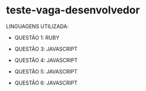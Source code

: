 # teste-vaga-desenvolvedor
LINGUAGENS UTILIZADA:
- QUESTÃO 1: RUBY

- QUESTÃO 3: JAVASCRIPT
- QUESTÃO 4: JAVASCRIPT
- QUESTÃO 5: JAVASCRIPT
- QUESTÃO 6: JAVASCRIPT
